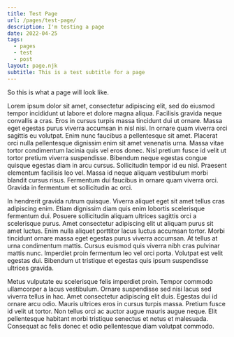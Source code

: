 ```yaml
---
title: Test Page
url: /pages/test-page/
description: I'm testing a page
date: 2022-04-25
tags:
  - pages
  - test
  - post
layout: page.njk
subtitle: This is a test subtitle for a page
---
```


So this is what a page will look like.

Lorem ipsum dolor sit amet, consectetur adipiscing elit, sed do eiusmod tempor incididunt ut labore et dolore magna aliqua. Facilisis gravida neque convallis a cras. Eros in cursus turpis massa tincidunt dui ut ornare. Massa eget egestas purus viverra accumsan in nisl nisi. In ornare quam viverra orci sagittis eu volutpat. Enim nunc faucibus a pellentesque sit amet. Placerat orci nulla pellentesque dignissim enim sit amet venenatis urna. Massa vitae tortor condimentum lacinia quis vel eros donec. Nisl pretium fusce id velit ut tortor pretium viverra suspendisse. Bibendum neque egestas congue quisque egestas diam in arcu cursus. Sollicitudin tempor id eu nisl. Praesent elementum facilisis leo vel. Massa id neque aliquam vestibulum morbi blandit cursus risus. Fermentum dui faucibus in ornare quam viverra orci. Gravida in fermentum et sollicitudin ac orci.

In hendrerit gravida rutrum quisque. Viverra aliquet eget sit amet tellus cras adipiscing enim. Etiam dignissim diam quis enim lobortis scelerisque fermentum dui. Posuere sollicitudin aliquam ultrices sagittis orci a scelerisque purus. Amet consectetur adipiscing elit ut aliquam purus sit amet luctus. Enim nulla aliquet porttitor lacus luctus accumsan tortor. Morbi tincidunt ornare massa eget egestas purus viverra accumsan. At tellus at urna condimentum mattis. Cursus euismod quis viverra nibh cras pulvinar mattis nunc. Imperdiet proin fermentum leo vel orci porta. Volutpat est velit egestas dui. Bibendum ut tristique et egestas quis ipsum suspendisse ultrices gravida.

Metus vulputate eu scelerisque felis imperdiet proin. Tempor commodo ullamcorper a lacus vestibulum. Ornare suspendisse sed nisi lacus sed viverra tellus in hac. Amet consectetur adipiscing elit duis. Egestas dui id ornare arcu odio. Mauris ultrices eros in cursus turpis massa. Pretium fusce id velit ut tortor. Non tellus orci ac auctor augue mauris augue neque. Elit pellentesque habitant morbi tristique senectus et netus et malesuada. Consequat ac felis donec et odio pellentesque diam volutpat commodo.
